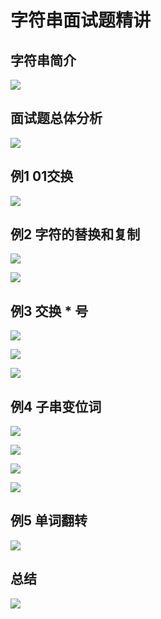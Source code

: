 # 字符串面试题精讲

## 字符串简介

![](str1.jpg)

## 面试题总体分析

![](str2.jpg)

## 例1 01交换

![](str3.jpg)

## 例2 字符的替换和复制

![](str4.jpg)

![](str5.jpg)

## 例3 交换 * 号

![](str6.jpg)

![](str7.jpg)

![](str8.jpg)

## 例4 子串变位词

![](str9.jpg)

![](str10.jpg)

![](str11.jpg)

![](str12.jpg)

## 例5 单词翻转

![](str13.jpg)

## 总结

![](str14.jpg)